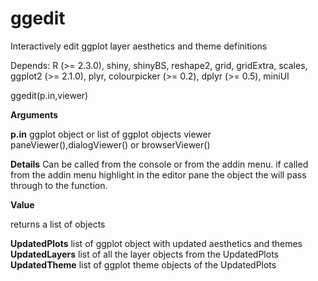 # ggedit
Interactively edit ggplot layer aesthetics and theme definitions

Depends: R (>= 2.3.0), shiny, shinyBS, reshape2, grid, gridExtra, scales, ggplot2 (>= 2.1.0), plyr, colourpicker (>= 0.2), dplyr (>= 0.5), miniUI

ggedit(p.in,viewer)

**Arguments**

**p.in** ggplot object or list of ggplot objects viewer paneViewer(),dialogViewer() or browserViewer()

**Details** Can be called from the console or from the addin menu. if called from the addin menu highlight in the editor pane the object the will pass through to the function.

**Value**

returns a list of objects

**UpdatedPlots** list of ggplot object with updated aesthetics and themes
**UpdatedLayers** list of all the layer objects from the UpdatedPlots
**UpdatedTheme** list of ggplot theme objects of the UpdatedPlots
